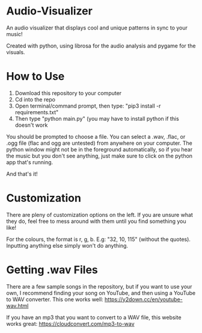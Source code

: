 # Audio-Visualizer
An audio visualizer that displays cool and unique patterns in sync to your music!

Created with python, using librosa for the audio analysis and pygame for the visuals.

# How to Use
1. Download this repository to your computer
2. Cd into the repo
3. Open terminal/command prompt, then type: "pip3 install -r requirements.txt"
4. Then type "python main.py" (you may have to install python if this doesn't work

You should be prompted to choose a file. You can select a .wav, .flac, or .ogg file (flac and ogg are untested) from anywhere on your computer.
The python window might not be in the foreground automatically, so if you hear the music but you don't see anything, just make sure to click on the python app that's running.

And that's it!

# Customization
There are pleny of customization options on the left. If you are unsure what they do, feel free to mess around with them until you find something you like!

For the colours, the format is r, g, b. E.g: "32, 10, 115" (without the quotes). Inputting anything else simply won't do anything.

# Getting .wav Files
There are a few sample songs in the repository, but if you want to use your own, I recommend finding your song on YouTube, and then using a YouTube to WAV converter. This one works well: https://y2down.cc/en/youtube-wav.html

If you have an mp3 that you want to convert to a WAV file, this website works great: https://cloudconvert.com/mp3-to-wav
